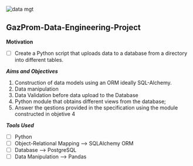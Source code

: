 ![data mgt](https://user-images.githubusercontent.com/58377262/122801061-94142e80-d2bb-11eb-9199-73727a2c2c7a.jpeg)
## **GazProm-Data-Engineering-Project**


**Motivation**
- [ ] Create a Python script that uploads data to a database from a directory into different tables.




***Aims and Objectives***
 1. Construction of  data models using an ORM ideally SQL-Alchemy.
 2. Data  manipulation 
 3. Data Validation  before data upload to the Database
 4. Python module that obtains different views from the database;
 5. Answer the qestions provided in the specification using the module constructed in objetive 4 




***Tools Used***
 - [ ] Python
 - [ ] Object-Relational Mapping    -->    SQLAlchemy ORM
 - [ ] Database     -->    PostgreSQL
 - [ ] Data Manipulation      -->    Pandas
